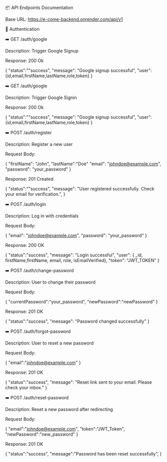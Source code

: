 📦 API Endpoints Documentation

Base URL: https://e-come-backend.onrender.com/api/v1

🔐 Authentication

➡️ GET /auth/google

Description: Trigger Google Signup

Response: 200 Ok

{
"status":""success",
"message": "Google signup successful",
"user":{id,email,firstName,lastName,role,token}
}

➡️ GET /auth/google

Description: Trigger Google Signin

Response: 200 Ok

{
"status":""success",
"message": "Google signup successful",
"user":{id,email,firstName,lastName,role,token}
}

➡️ POST /auth/register

Description: Register a new user

Request Body:

{
"firstName": "John",
"lastName":"Doe"
"email": "johndoe@example.com",
"password": "your_password"
}

Response: 201 Created

{
"status":""success",
"message": "User registered successfully. Check your email for verification.",
}

➡️ POST /auth/login

Description: Log in with credentials

Request Body:

{
"email": "johndoe@example.com",
"password": "your_password"
}

Response: 200 OK

{
"status":"success",
"message": "Login successful",
"user": { \_id, firstName,firstName, email, role, isEmailVerified},
"token": "JWT_TOKEN"
}

➡️ POST /auth/change-password

Description: User to change their password

Request Body:

{
"currentPassword":"your_password",
"newPassword":"newPassword"
}

Response: 201 OK

{
"status":"success",
"message": "Password changed successfully"
}

➡️ POST /auth/forgot-password

Description: User to reset a new password

Request Body:

{
"email":"johndoe@example.com"
}

Response: 201 OK

{
"status":"success",
"message": "Reset link sent to your email. Please check your inbox."
}

➡️ POST /auth/reset-password

Description: Reset a new password after redirecting

Request Body:

{
"email":"johndoe@example.com",
"token":"JWT_Token",
"newPassword":"new_password"
}

Response: 201 OK

{
"status":"success",
"message":"Password has been reset successfully",
}

<!--
🛒 Products

➡️ POST /products

Description: Create a new product (admin only)

Headers:

Authorization: Bearer <JWT_TOKEN>

Form Data (multipart/form-data):

name: string

description: string

price: number

category: string (Category ID)

images: array of image files (max 5)

Response: 201 Created

{
"status": "success",
"data": {
"\_id": "productId",
"name": "Shirt",
"description": "Cotton shirt",
"price": 30,
"images": [...],
"category": { ... },
"createdAt": "...",
"updatedAt": "..."
}
}

➡️ GET /products

Description: Fetch all products

Response: 200 OK

[
{
"_id": "productId",
"name": "Shirt",
"description": "Cotton shirt",
...
}
]

📂 Categories

➡️ GET /categories

Description: Retrieve all product categories

➡️ POST /categories

Description: Create a new category (admin only)

Request Body:

{
"name": "Trousers",
"description": "Optional description"
}

🛒 Cart

➡️ POST /cart

Description: Add a product to user's cart

Headers:

Authorization: Bearer <JWT_TOKEN>

Request Body:

{
"productId": "productId",
"quantity": 2
}

Response: 200 OK

{
"message": "Item added to cart",
"cart": { ... }
}

🧾 Orders

➡️ POST /orders

Description: Place an order

Headers:

Authorization: Bearer <JWT_TOKEN>

Request Body:

{
"items": [
{ "productId": "xyz", "quantity": 2 }
],
"shippingAddress": "123 Main St, City",
"paymentMethod": "card"
}

Response: 201 Created

{
"message": "Order placed successfully",
"order": { ... }
}

💬 Reviews

➡️ POST /reviews

Description: Add a review for a product

Headers:

Authorization: Bearer <JWT_TOKEN>

Request Body:

{
"productId": "productId",
"rating": 4,
"comment": "Very nice product"
} -->
